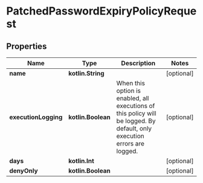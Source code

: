 
# PatchedPasswordExpiryPolicyRequest

## Properties
Name | Type | Description | Notes
------------ | ------------- | ------------- | -------------
**name** | **kotlin.String** |  |  [optional]
**executionLogging** | **kotlin.Boolean** | When this option is enabled, all executions of this policy will be logged. By default, only execution errors are logged. |  [optional]
**days** | **kotlin.Int** |  |  [optional]
**denyOnly** | **kotlin.Boolean** |  |  [optional]



